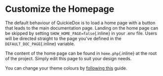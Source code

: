 # Customize the Homepage

The default behaviour of QuickieDox is to load a home page with a button that leads to the main documentation page. Landing on the home page can be skipped by setting `SHOW_HOME_PAGE=false`{.inline} in your .env file. Users will be directed straight to the page you’ve defined in the `DEFAULT_DOC_PAGE`{.inline} variable. 

The content of the home page can be found in `home.php`{.inline} at the root of the project. Simply edit this page to suit your design needs. 

You can change your theme colours by [following this]({version}/customize-tailwind) guide.